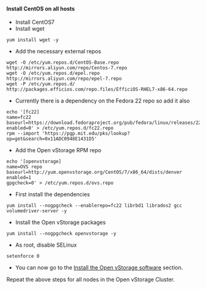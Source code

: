 #### <a name="centos"></a>Install CentOS on all hosts
-   Install CentOS7
-   Install wget
```
yum install wget -y
```
-   Add the necessary external repos
```
wget -O /etc/yum.repos.d/CentOS-Base.repo http://mirrors.aliyun.com/repo/Centos-7.repo
wget -O /etc/yum.repos.d/epel.repo http://mirrors.aliyun.com/repo/epel-7.repo
wget -P /etc/yum.repos.d/ http://packages.efficios.com/repo.files/EfficiOS-RHEL7-x86-64.repo
```
-   Currently there is a dependency on the Fedora 22 repo so add it also
```
echo '[fc22]
name=fc22
baseurl=https://download.fedoraproject.org/pub/fedora/linux/releases/22/Everything/x86_64/os
enabled=0' > /etc/yum.repos.d/fc22.repo
rpm --import 'https://pgp.mit.edu/pks/lookup?op=get&search=0x11ADC0948E1431D5'
```
-   Add the Open vStorage RPM repo
```
echo '[openvstorage]
name=OVS repo
baseurl=http://yum.openvstorage.org/CentOS/7/x86_64/dists/denver
enabled=1
gpgcheck=0' > /etc/yum.repos.d/ovs.repo
```
-   First install the dependencies
```
yum install --nogpgcheck --enablerepo=fc22 librbd1 librados2 gcc volumedriver-server -y
```
-   Install the Open vStorage packages
```
yum install --nogpgcheck openvstorage -y
```
- As root, disable SELinux
```
setenforce 0
```
-   You can now go to the [Install the Open vStorage software](#installovs) section.

Repeat the above steps for all nodes in the Open vStorage Cluster.